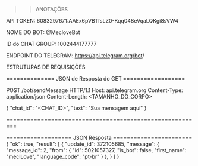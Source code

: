 >> ANOTAÇÕES

API TOKEN: 6083297671:AAEx6pVBTfsLZ0-Kqq048eVqaLQKgi8sVW4

NOME DO BOT: @MecloveBot

ID do CHAT GROUP: 1002444177777 

ENDPOINT DO TELEGRAM:
https://api.telegram.org/bot<TOKEN>/


ESTRUTURAS DE REQUISIÇÕES 

============== JSON de Resposta do GET ==================

POST /bot<TOKEN>/sendMessage HTTP/1.1
Host: api.telegram.org
Content-Type: application/json
Content-Length: <TAMANHO_DO_CORPO>

{
    "chat_id": "<CHAT_ID>",
    "text": "Sua mensagem aqui"
}

=========================================================

=================== JSON Resposta =======================
{
  "ok": true,
  "result": [
    {
      "update_id": 372105685,
      "message": {
        "message_id": 2,
        "from": {
          "id": 5021057327,
          "is_bot": false,
          "first_name": "meclLove",
          "language_code": "pt-br"
        }
        },
    }
  ]
}


